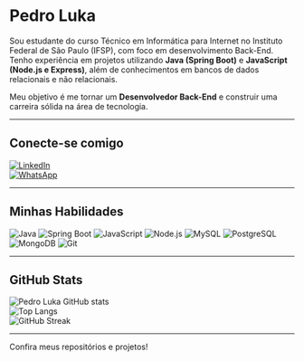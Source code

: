 # Pedro Luka

Sou estudante do curso Técnico em Informática para Internet no Instituto Federal de São Paulo (IFSP), com foco em desenvolvimento Back-End.  
Tenho experiência em projetos utilizando **Java (Spring Boot)** e **JavaScript (Node.js e Express)**, além de conhecimentos em bancos de dados relacionais e não relacionais.  

Meu objetivo é me tornar um **Desenvolvedor Back-End** e construir uma carreira sólida na área de tecnologia.

---

## Conecte-se comigo
[![LinkedIn](https://img.shields.io/badge/LinkedIn-0A66C2?style=for-the-badge&logo=linkedin&logoColor=white)](https://www.linkedin.com/in/pedroluka-dev/)  
[![WhatsApp](https://img.shields.io/badge/WhatsApp-25D366?style=for-the-badge&logo=whatsapp&logoColor=white)](https://wa.me/qr/CFL5E43CW4XJM1)  

---

## Minhas Habilidades
![Java](https://img.shields.io/badge/Java-007396?style=for-the-badge&logo=openjdk&logoColor=white)
![Spring Boot](https://img.shields.io/badge/Spring%20Boot-6DB33F?style=for-the-badge&logo=springboot&logoColor=white)
![JavaScript](https://img.shields.io/badge/JavaScript-F7DF1E?style=for-the-badge&logo=javascript&logoColor=black)
![Node.js](https://img.shields.io/badge/Node.js-339933?style=for-the-badge&logo=node.js&logoColor=white)
![MySQL](https://img.shields.io/badge/MySQL-4479A1?style=for-the-badge&logo=mysql&logoColor=white)
![PostgreSQL](https://img.shields.io/badge/PostgreSQL-4169E1?style=for-the-badge&logo=postgresql&logoColor=white)
![MongoDB](https://img.shields.io/badge/MongoDB-47A248?style=for-the-badge&logo=mongodb&logoColor=white)
![Git](https://img.shields.io/badge/Git-F05032?style=for-the-badge&logo=git&logoColor=white)

---

## GitHub Stats
![Pedro Luka GitHub stats](https://github-readme-stats.vercel.app/api?username=LS-PLuka&show_icons=true&theme=tokyonight)  
![Top Langs](https://github-readme-stats.vercel.app/api/top-langs/?username=LS-PLuka&layout=compact&theme=tokyonight)  
![GitHub Streak](https://streak-stats.demolab.com?user=SEU_USUARIO&theme=tokyonight&date_format=j%20M%5B%20Y%5D)  

---

Confira meus repositórios e projetos!
